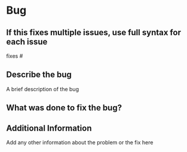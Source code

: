 # Bug

## If this fixes multiple issues, use full syntax for each issue

fixes #

## Describe the bug

A brief description of the bug

## What was done to fix the bug?

## Additional Information

Add any other information about the problem or the fix here
